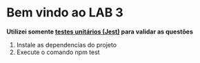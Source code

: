 <h1>Bem vindo ao LAB 3</h1>

**Utilizei somente [testes unitários (Jest)](https://jestjs.io/pt-BR/) para validar as questões**


1. Instale as dependencias do projeto
2. Execute o comando npm test

